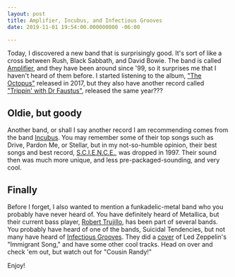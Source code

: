 ```yaml
---
layout: post
title: Amplifier, Incubus, and Infectious Grooves
date: 2019-11-01 19:54:00.000000000 -06:00

---
```


Today, I discovered a new band that is surprisingly good. It's sort of like a cross between Rush, Black Sabbath, and David Bowie. The band is called [Amplifier](https://www.amplifierband.com/), and they have been around since '99, so it surprises me that I haven't heard of them before. I started listening to the album, ["The Octopus"](https://music.apple.com/us/album/the-octopus/1198303873) released in 2017, but they also have another record called ["Trippin' with Dr Faustus"](https://music.apple.com/us/album/trippin-with-dr-faustus/1235100150), released the same year???

## Oldie, but goody
Another band, or shall I say another record I am recommending comes from the band [Incubus](https://www.incubushq.com/). You may remember some of their top songs such as Drive, Pardon Me, or Stellar, but in my not-so-humble opinion, their best songs and best record, [S.C.I.E.N.C.E.](https://music.apple.com/us/album/s-c-i-e-n-c-e/283662040), was dropped in 1997. Their sound then was much more unique, and less pre-packaged-sounding, and very cool.

## Finally
Before I forget, I also wanted to mention a funkadelic-metal band who you probably have never heard of.  You have definitely heard of Metallica, but their current bass player, [Robert Trujillo](https://en.wikipedia.org/wiki/Robert_Trujillo), has been part of several bands. You probably have heard of one of the bands, Suicidal Tendencies, but not many have heard of [Infectious Grooves](https://en.wikipedia.org/wiki/Infectious_Grooves). They did a [cover](https://music.apple.com/us/album/immigrant-song/192757388?i=192757702) of Led Zeppelin's "Immigrant Song," and have some other cool tracks. Head on over and check 'em out, but watch out for "Cousin Randy!"

Enjoy!
